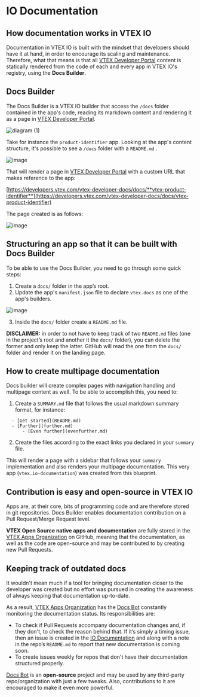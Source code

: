 # IO Documentation

## How documentation works in VTEX IO

Documentation in VTEX IO is built with the mindset that developers should have it at hand, in order to encourage its scaling and maintenance. Therefore, what that means is that all [VTEX Developer Portal](https://developers.vtex.com/) content is statically rendered from the code of each and every app in VTEX IO's registry, using the **Docs Builder**. 

## Docs Builder

The Docs Builder is a VTEX IO builder that access the `/docs` folder contained in the app's code, reading its markdown content and rendering it as a page in [VTEX Developer Portal](https://developers.vtex.com/).

![diagram (1)](https://user-images.githubusercontent.com/18701182/64049859-9fc5bc80-cb4c-11e9-8072-4200ead73e9a.png)

Take for instance the `product-identifier` app. Looking at the app's content structure, it's possible to see a `/docs` folder with a `README.md` .

![image](https://user-images.githubusercontent.com/18701182/64050596-f2a07380-cb4e-11e9-8ad2-69cc7cd850ff.png)

That will render a page in [VTEX Developer Portal](https://developers.vtex.com/) with a custom URL that makes reference to the app: 

[https://developers.vtex.com/vtex-developer-docs/docs/**vtex-product-identifier**](https://developers.vtex.com/vtex-developer-docs/docs/vtex-product-identifier)

The page created is as follows:

![image](https://user-images.githubusercontent.com/67089688/107689913-3118e800-6c88-11eb-9533-346ea698ee45.png)

## Structuring an app so that it can be built with Docs Builder

To be able to use the Docs Builder, you need to go through some quick steps:

1. Create a `docs/` folder in the app’s root.
2. Update the app's `manifest.json` file to declare `vtex.docs` as one of the app's builders.

![image](https://user-images.githubusercontent.com/18701182/64052096-a99eee00-cb53-11e9-8d69-925a451231ab.png)

3. Inside the `docs/` folder create a `README.md` file.

**DISCLAIMER:** in order to not have to keep track of two `README.md` files (one in the project’s root and another it the `docs/` folder), you can delete the former and only keep the latter. GitHub will read the one from the `docs/` folder and render it on the landing page.

## How to create multipage documentation
 
Docs builder will create complex pages with navigation handling and multipage content as well. To be able to accomplish this, you need to: 

1. Create a `SUMMARY.md` file that follows the usual markdown summary format, for instance:
 
```
  - [Get started](README.md)
  - [Further](further.md)
      - [Even further](evenfurther.md)
```

2. Create the files according to the exact links you declared in your `summary` file.

This will render a page with a sidebar that follows your `summary` implementation and also renders your multipage documentation. This very app (`vtex.io-documentation`) was created from this blueprint. 

## Contribution is easy and open-source in VTEX IO

Apps are, at their core, bits of programming code and are therefore stored in git repositories. Docs Builder enables documentation contribution on a Pull Request/Merge Request level. 

**VTEX Open Source native apps and documentation** are fully stored in the [VTEX Apps Organization](https://github.com/vtex-apps) on GitHub, meaning that the documentation, as well as the code are open-source and may be contributed to by creating new Pull Requests. 

## Keeping track of outdated docs

It wouldn't mean much if a tool for bringing documentation closer to the developer was created but no effort was pursued in creating the awareness of always keeping that documentation up-to-date.

As a result, [VTEX Apps Organization](https://github.com/vtex-apps) has the [Docs Bot](https://github.com/vtex-apps/docs-bot) constantly monitoring the documentation status. Its responsibilities are:

- To check if Pull Requests accompany documentation changes and, if they don't, to check the reason behind that. If it’s simply a timing issue, then an issue is created in the [IO Documentation](https://github.com/vtex-apps/io-documentation) and along with a note in the repo’s `README.md` to report that new documentation is coming soon.
- To create issues weekly for repos that don't have their documentation structured properly.

[Docs Bot](https://github.com/vtex-apps/docs-bot) is an **open-source** project and may be used by any third-party repo/organization with just a few tweaks. Also, contributions to it are encouraged to make it even more powerful.
